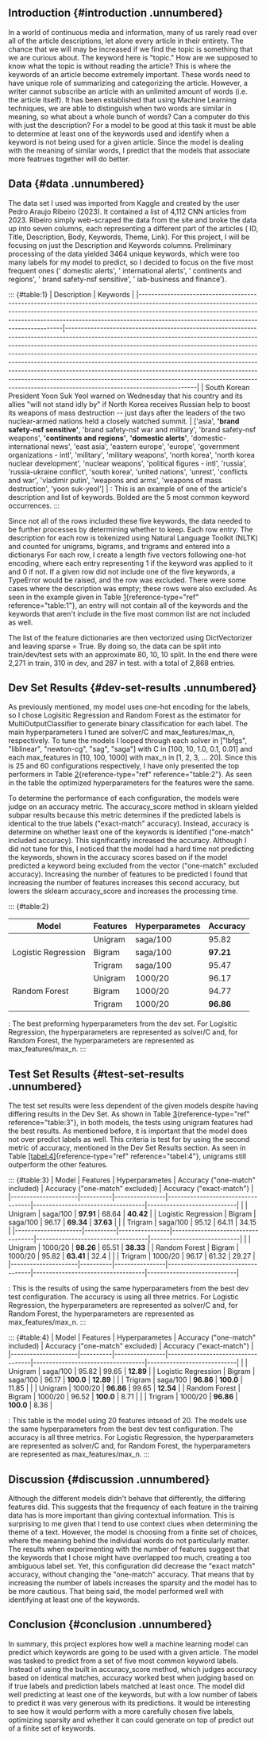 ## Introduction {#introduction .unnumbered}

In a world of continuous media and information, many of us rarely read
over all of the article descriptions, let alone every article in their
entirety. The chance that we will may be increased if we find the topic
is something that we are curious about. The keyword here is \"topic.\"
How are we supposed to know what the topic is without reading the
article? This is where the keywords of an article become extremely
important. These words need to have unique role of summarizing and
categorizing the article. However, a writer cannot subscribe an article
with an unlimited amount of words (i.e. the article itself). It has been
established that using Machine Learning techniques, we are able to
distinguish when two words are similar in meaning, so what about a whole
bunch of words? Can a computer do this with just the description? For a
model to be good at this task it must be able to determine at least one
of the keywords used and identify when a keyword is not being used for a
given article. Since the model is dealing with the meaning of similar
words, I predict that the models that associate more featrues together
will do better.

## Data {#data .unnumbered}

The data set I used was imported from Kaggle and created by the user
Pedro Araujo Ribeiro (2023). It contained a list of 4,112 CNN articles
from 2023. Ribeiro simply web-scraped the data from the site and broke
the data up into seven columns, each representing a different part of
the articles ( ID, Title, Description, Body, Keywords, Theme, Link). For
this project, I will be focusing on just the Description and Keywords
columns. Preliminary processing of the data yielded 3464 unique
keywords, which were too many labels for my model to predict, so I
decided to focus on the five most frequent ones (' domestic alerts', '
international alerts', ' continents and regions', ' brand safety-nsf
sensitive', ' iab-business and finance').

::: {#table:1}
| Description                                                                                                                                                                                                                                                                                    | Keywords                                                                                                                                                                                                                                                                                                                                                                                                                                                                                                                                                                                                  |
|------------------------------------------------------------------------------------------------------------------------------------------------------------------------------------------------------------------------------------------------------------------------------------------------|-----------------------------------------------------------------------------------------------------------------------------------------------------------------------------------------------------------------------------------------------------------------------------------------------------------------------------------------------------------------------------------------------------------------------------------------------------------------------------------------------------------------------------------------------------------------------------------------------------------|
| South Korean President Yoon Suk Yeol warned on Wednesday that his country and its allies "will not stand idly by" if North Korea receives Russian help to boost its weapons of mass destruction -- just days after the leaders of the two nuclear-armed nations held a closely watched summit. | \['asia', **'brand safety-nsf sensitive'**, 'brand safety-nsf war and military', 'brand safety-nsf weapons', **'continents and regions'**, **'domestic alerts'**, 'domestic-international news', 'east asia', 'eastern europe', 'europe', 'government organizations - intl', 'military', 'military weapons', 'north korea', 'north korea nuclear development', 'nuclear weapons', 'political figures - intl', 'russia', 'russia-ukraine conflict', 'south korea', 'united nations', 'unrest', 'conflicts and war', 'vladimir putin', 'weapons and arms', 'weapons of mass destruction', 'yoon suk-yeol'\] |
  : This is an example of one of the article's description and list of
  keywords. Bolded are the 5 most common keyword occurrences.
:::

Since not all of the rows included these five keywords, the data needed
to be further processes by determining whether to keep. Each row entry.
The description for each row is tokenized using Natural Language Toolkit
(NLTK) and counted for unigrams, bigrams, and trigrams and entered into
a dictionarys For each row, I create a length five vectors following
one-hot encoding, where each entry representing 1 if the keyword was
applied to it and 0 if not. If a given row did not include one of the
five keywords, a TypeError would be raised, and the row was excluded.
There were some cases where the description was empty; these rows were
also excluded. As seen in the example given in Table
[1](#table:1){reference-type="ref" reference="table:1"}, an entry will
not contain all of the keywords and the keywords that aren't include in
the five most common list are not included as well.

The list of the feature dictionaries are then vectorized using
DictVectorizer and leaving sparse = True. By doing so, the data can be
split into train/dev/test sets with an approximate 80, 10, 10 split. In
the end there were 2,271 in train, 310 in dev, and 287 in test. with a
total of 2,868 entries.

## Dev Set Results {#dev-set-results .unnumbered}

As previously mentioned, my model uses one-hot encoding for the labels,
so I chose Logisitic Regression and Random Forest as the estimator for
MultiOutputClassifier to generate binary classification for each label.
The main hyperparameters I tuned are solver/C and max_features/max_n,
respectively. To tune the models I looped through each solver in
\[\"lbfgs\", \"liblinear\", \"newton-cg\", \"sag\", \"saga\"\] with C in
\[100, 10, 1.0, 0.1, 0.01\] and each max_features in \[10, 100, 1000\]
with max_n in \[1, 2, 3, \... 20\]. Since this is 25 and 60
configurations respectively, I have only presented the top performers in
Table [2](#table:2){reference-type="ref" reference="table:2"}. As seen
in the table the optimized hyperparameters for the features were the
same.

To determine the performance of each configuration, the models were
judge on an accuracy metric. The accuracy_score method in sklearn
yielded subpar results because this metric determines if the predicted
labels is identical to the true labels (\"exact-match\" accuracy).
Instead, accuracy is determine on whether least one of the keywords is
identified (\"one-match\" included accuracy). This significantly
increased the accuracy. Although I did not tune for this, I noticed that
the model had a hard time not predicting the keywords, shown in the
accuracy scores based on if the model predicted a keyword being excluded
from the vector (\"one-match\" excluded accuracy). Increasing the number
of features to be predicted I found that increasing the number of
features increases this second accuracy, but lowers the sklearn
accuracy_score and increases the processing time.

::: {#table:2}
 
 | Model               | Features | Hyperparametes | Accuracy  |
 |---------------------|----------|----------------|-----------|
 |                     | Unigram  | saga/100       | 95.82     |
 | Logistic Regression | Bigram   | saga/100       | **97.21** |
 |                     | Trigram  | saga/100       | 95.47     |
 |                     | Unigram  | 1000/20        | 96.17     |
 | Random Forest       | Bigram   | 1000/20        | 94.77     |
 |                     | Trigram  | 1000/20        | **96.86** |

  : The best preforming hyperparameters from the dev set. For Logisitic
  Regression, the hyperparameters are represented as solver/C and, for
  Random Forest, the hyperparameters are represented as
  max_features/max_n.
:::

## Test Set Results {#test-set-results .unnumbered}

The test set results were less dependent of the given models despite
having differing results in the Dev Set. As shown in Table
[3](#table:3){reference-type="ref" reference="table:3"}, in both models,
the tests using unigram features had the best results. As mentioned
before, it is important that the model does not over predict labels as
well. This criteria is test for by using the second metric of accuracy,
mentioned in the Dev Set Results section. As seen in Table
[\[tabel:4\]](#tabel:4){reference-type="ref" reference="tabel:4"},
unigrams still outperform the other features.

::: {#table:3}
  | Model               | Features | Hyperparametes | Accuracy (\"one-match\" included) | Accuracy (\"one-match\" excluded) | Accuracy (\"exact-match\") |
|---------------------|----------|----------------|-----------------------------------|-----------------------------------|----------------------------|
|                     | Unigram  | saga/100       | **97.91**                         | 68.64                             | **40.42**                  |
| Logistic Regression | Bigram   | saga/100       | 96.17                             | **69.34**                         | **37.63**                  |
|                     | Trigram  | saga/100       | 95.12                             | 64.11                             | 34.15                      |
|---------------------|----------|----------------|-----------------------------------|-----------------------------------|----------------------------|
|                     | Unigram  | 1000/20        | **98.26**                         | 65.51                             | **38.33**                  |
| Random Forest       | Bigram   | 1000/20        | 95.82                             | **63.41**                         | 32.4                       |
|                     | Trigram  | 1000/20        | 96.17                             | 61.32                             | 29.27                      |
|---------------------|----------|----------------|-----------------------------------|-----------------------------------|----------------------------|

  : This is the results of using the same hyperparameters from the best
  dev test configuration. The accuracy is using all three metrics. For
  Logistic Regression, the hyperparameters are represented as solver/C
  and, for Random Forest, the hyperparameters are represented as
  max_features/max_n.
:::

::: {#table:4}
| Model               | Features | Hyperparametes | Accuracy (\"one-match\" included) | Accuracy (\"one-match\" excluded) | Accuracy (\"exact-match\") |
|---------------------|----------|----------------|-----------------------------------|-----------------------------------|----------------------------|
|                     | Unigram  | saga/100       | 95.82                             | 99.65                             | **12.89**                  |
| Logistic Regression | Bigram   | saga/100       | 96.17                             | **100.0**                         | **12.89**                  |
|                     | Trigram  | saga/100       | **96.86**                         | **100.0**                         | 11.85                      |
|                     | Unigram  | 1000/20        | **96.86**                         | 99.65                             | **12.54**                  |
| Random Forest       | Bigram   | 1000/20        | 96.52                             | **100.0**                         | 8.71                       |
|                     | Trigram  | 1000/20        | **96.86**                         | **100.0**                         | 8.36                       |

  : This table is the model using 20 features intsead of 20. The models
  use the same hyperparameters from the best dev test configuration. The
  accuracy is all three metrics. For Logistic Regression, the
  hyperparameters are represented as solver/C and, for Random Forest,
  the hyperparameters are represented as max_features/max_n.
:::

## Discussion {#discussion .unnumbered}

Although the different models didn't behave that differently, the
differing features did. This suggests that the frequency of each feature
in the training data has is more important than giving contextual
information. This is surprising to me given that I tend to use context
clues when determining the theme of a text. However, the model is
choosing from a finite set of choices, where the meaning behind the
individual words do not particularly matter. The results when
experimenting with the number of features suggest that the keywords that
I chose might have overlapped too much, creating a too ambiguous label
set. Yet, this configuration did decrease the \"exact match\" accuracy,
without changing the \"one-match\" accuracy. That means that by
increasing the number of labels increases the sparsity and the model has
to be more cautious. That being said, the model performed well with
identifying at least one of the keywords.

## Conclusion {#conclusion .unnumbered}

In summary, this project explores how well a machine learning model can
predict which keywords are going to be used with a given article. The
model was tasked to predict from a set of five most common keyword
labels. Instead of using the built in accuracy_score method, which
judges accuracy based on identical matches, accuracy worked best when
judging based on if true labels and prediction labels matched at least
once. The model did well predicting at least one of the keywords, but
with a low number of labels to predict it was very generous with its
predictions. It would be interesting to see how it would perform with a
more carefully chosen five labels, optimizing sparsity and whether it
can could generate on top of predict out of a finite set of keywords.